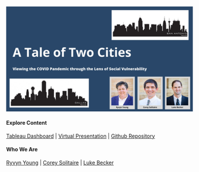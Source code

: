 ![](https://raw.githubusercontent.com/SVI-Capstone/a_tale_of_two_cities.github.io/main/Corey's%20Slides.jpg)
#### Explore Content
[Tableau Dashboard](https://public.tableau.com/profile/ryvyn.young#!/vizhome/SVIandCOVID/Dashboard4)   |   [Virtual Presentation]()   |   [Github Repository](https://github.com/SVI-Capstone/svi_capstone)
#### Who We Are
[Ryvyn Young](https://github.com/RyvynYoung)   |   [Corey Solitaire](https://github.com/CSolitaire)   |   [Luke Becker](https://github.com/lukewbecker)

